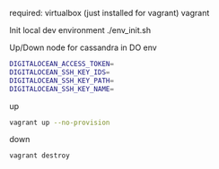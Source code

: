 required:
virtualbox (just installed for vagrant)
vagrant

Init local dev environment
./env_init.sh

Up/Down node for cassandra in DO
env
```bash
DIGITALOCEAN_ACCESS_TOKEN=
DIGITALOCEAN_SSH_KEY_IDS=
DIGITALOCEAN_SSH_KEY_PATH=
DIGITALOCEAN_SSH_KEY_NAME=
```
up
```bash
vagrant up --no-provision
```
down
```bash
vagrant destroy
```
